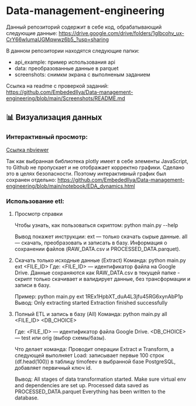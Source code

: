 # Data-management-engineering
Данный репозиторий содержит в себе код, обрабатывающий следующие данные:
https://drive.google.com/drive/folders/1glbcohv_ux-CrY66wIumaUGMqwwz6b5_?usp=sharing

В данном репозитории находятся следующие папки:
- api_example: пример использования api
- data: преобразованные данные в parquet
- screenshots: снимкм экрана с выполненым заданием

Ссылка на readme c проверкой заданий: https://github.com/EmbededIlya/Data-management-engineering/blob/main/Screenshots/README.md

## 📊 Визуализация данных

### Интерактивный просмотр:

[Cсылка nbviewer](https://nbviewer.org/github/EmbededIlya/Data-management-engineering/blob/main/notebook/EDA.ipynb)

Так как выбранная библиотека plotly имеет в себе элементы JavaScript, то Github не пропускает и не отображает корректно графики. Сделано это в целях безопасности.
Поэтому интерактивный график был сохранен отдельно:
https://github.com/EmbededIlya/Data-management-engineering/blob/main/notebook/EDA_dynamics.html

### Использование etl:

1) Просмотр справки

    Чтобы узнать, как пользоваться скриптом:
    python main.py --help

    Вывод покажет инструкции:
    ext — только скачать сырые данные.
    all — скачать, преобразовать и записать в базу.
    Информация о сохранении файлов (RAW_DATA.csv и PROCESSED_DATA.parquet).

2) Скачать только исходные данные (Extract)
    Команда:
    python main.py ext <FILE_ID>
    Где:
    <FILE_ID> — идентификатор файла на Google Drive. 
    Данные сохраняются как RAW_DATA.csv в текущей папке - скрипт только скачивает и валидирует данные, без трансформации и записи в базу.

    Пример:
    python main.py ext 1REx1HpbXT_duA4L3jfu45RG6xynAbP1p
    Вывод:
    Only extracting started
    Extraction finished successfully

3) Полный ETL и запись в базу (All)
    Команда:
    python main.py all <FILE_ID> <DB_CHOICE>

    Где:
    <FILE_ID> — идентификатор файла Google Drive.
    <DB_CHOICE> — test или orig (выбор схемы/базы).

    Что делает команда:
    Проводит операции Extract и Transform, а следующей выполняет Load: записывает первые 100 строк (df.head(100)) в таблицу timofeev в выбранной базе PostgreSQL, добавляет первичный ключ id.

    Вывод:
    All stages of data transformation started. Make sure virtual env and dependencies are set up.
    Processed data saved as PROCESSED_DATA.parquet
    Everything has been written to the database.